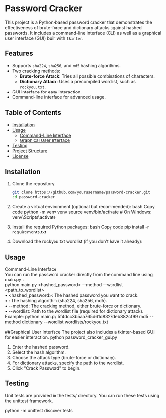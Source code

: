 # Password Cracker

This project is a Python-based password cracker that demonstrates the effectiveness of brute-force and dictionary attacks against hashed passwords. It includes a command-line interface (CLI) as well as a graphical user interface (GUI) built with `tkinter`.

## Features

- Supports `sha224`, `sha256`, and `md5` hashing algorithms.
- Two cracking methods:
  - **Brute-force Attack**: Tries all possible combinations of characters.
  - **Dictionary Attack**: Uses a precompiled wordlist, such as `rockyou.txt`.
- GUI interface for easy interaction.
- Command-line interface for advanced usage.

## Table of Contents

- [Installation](#installation)
- [Usage](#usage)
  - [Command-Line Interface](#command-line-interface)
  - [Graphical User Interface](#graphical-user-interface)
- [Testing](#testing)
- [Project Structure](#project-structure)
- [License](#license)

## Installation

1. Clone the repository:

   ```bash
   git clone https://github.com/yourusername/password-cracker.git
   cd password-cracker
2.	Create a virtual environment (optional but recommended):
bash
Copy code
python -m venv venv
source venv/bin/activate  # On Windows: venv\\Scripts\\activate
3.	Install the required Python packages:
bash
Copy code
pip install -r requirements.txt
4.	Download the rockyou.txt wordlist (if you don't have it already):

## Usage<br />
Command-Line Interface<br />
You can run the password cracker directly from the command line using main.py : <br />
python main.py <hashed_password> <algorithm> --method <method> --wordlist <path_to_wordlist>  <br />
•	<hashed_password>: The hashed password you want to crack.  <br />
•	<algorithm>: The hashing algorithm (sha224, sha256, md5).  <br />
•	--method: The cracking method, either brute-force or dictionary.  <br />
•	--wordlist: Path to the wordlist file (required for dictionary attack).  <br />
Example:
python main.py 5f4dcc3b5aa765d61d8327deb882cf99 md5 --method dictionary --wordlist wordlists/rockyou.txt  <br />
<br />
##Graphical User Interface
The project also includes a tkinter-based GUI for easier interaction.
python password_cracker_gui.py

1.	Enter the hashed password.
2.	Select the hash algorithm.
3.	Choose the attack type (brute-force or dictionary).
4.	For dictionary attacks, specify the path to the wordlist.
5.	Click "Crack Password" to begin.

## Testing
Unit tests are provided in the tests/ directory. You can run these tests using the unittest framework.


python -m unittest discover tests
